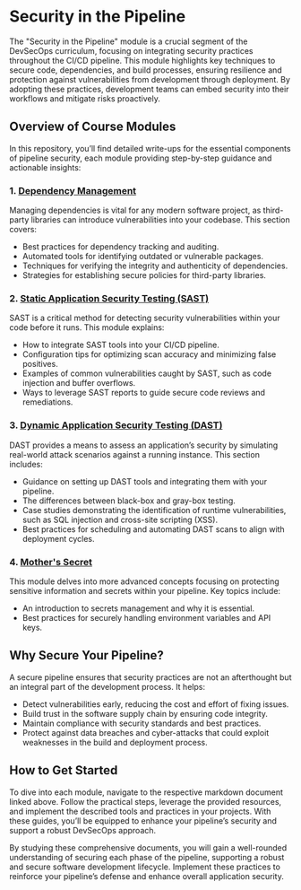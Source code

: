 # Security in the Pipeline

The "Security in the Pipeline" module is a crucial segment of the DevSecOps curriculum, focusing on integrating security practices throughout the CI/CD pipeline. This module highlights key techniques to secure code, dependencies, and build processes, ensuring resilience and protection against vulnerabilities from development through deployment. By adopting these practices, development teams can embed security into their workflows and mitigate risks proactively.

## Overview of Course Modules

In this repository, you’ll find detailed write-ups for the essential components of pipeline security, each module providing step-by-step guidance and actionable insights:

### 1. **[Dependency Management](DependencyManagement.md)**
Managing dependencies is vital for any modern software project, as third-party libraries can introduce vulnerabilities into your codebase. This section covers:
- Best practices for dependency tracking and auditing.
- Automated tools for identifying outdated or vulnerable packages.
- Techniques for verifying the integrity and authenticity of dependencies.
- Strategies for establishing secure policies for third-party libraries.

### 2. **[Static Application Security Testing (SAST)](SAST.md)**
SAST is a critical method for detecting security vulnerabilities within your code before it runs. This module explains:
- How to integrate SAST tools into your CI/CD pipeline.
- Configuration tips for optimizing scan accuracy and minimizing false positives.
- Examples of common vulnerabilities caught by SAST, such as code injection and buffer overflows.
- Ways to leverage SAST reports to guide secure code reviews and remediations.

### 3. **[Dynamic Application Security Testing (DAST)](DAST.md)**
DAST provides a means to assess an application’s security by simulating real-world attack scenarios against a running instance. This section includes:
- Guidance on setting up DAST tools and integrating them with your pipeline.
- The differences between black-box and gray-box testing.
- Case studies demonstrating the identification of runtime vulnerabilities, such as SQL injection and cross-site scripting (XSS).
- Best practices for scheduling and automating DAST scans to align with deployment cycles.

### 4. **[Mother's Secret](MothersSecret.md)**
This module delves into more advanced concepts focusing on protecting sensitive information and secrets within your pipeline. Key topics include:
- An introduction to secrets management and why it is essential.
- Best practices for securely handling environment variables and API keys.

## Why Secure Your Pipeline?
A secure pipeline ensures that security practices are not an afterthought but an integral part of the development process. It helps:
- Detect vulnerabilities early, reducing the cost and effort of fixing issues.
- Build trust in the software supply chain by ensuring code integrity.
- Maintain compliance with security standards and best practices.
- Protect against data breaches and cyber-attacks that could exploit weaknesses in the build and deployment process.

## How to Get Started
To dive into each module, navigate to the respective markdown document linked above. Follow the practical steps, leverage the provided resources, and implement the described tools and practices in your projects. With these guides, you’ll be equipped to enhance your pipeline’s security and support a robust DevSecOps approach.

By studying these comprehensive documents, you will gain a well-rounded understanding of securing each phase of the pipeline, supporting a robust and secure software development lifecycle. Implement these practices to reinforce your pipeline’s defense and enhance overall application security.
